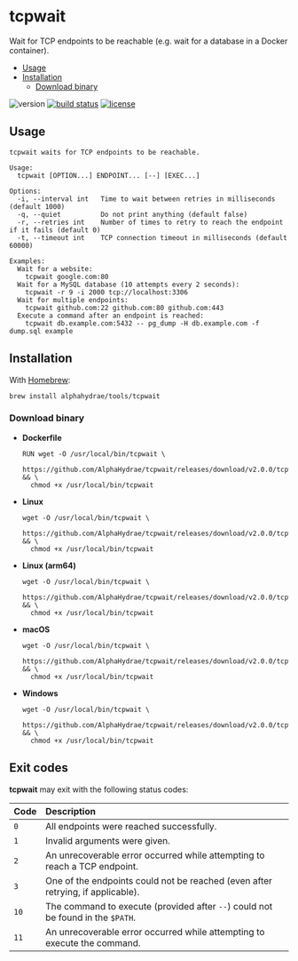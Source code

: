 # tcpwait

Wait for TCP endpoints to be reachable (e.g. wait for a database in a Docker container).

<!-- START doctoc generated TOC please keep comment here to allow auto update -->
<!-- DON'T EDIT THIS SECTION, INSTEAD RE-RUN doctoc TO UPDATE -->


- [Usage](#usage)
- [Installation](#installation)
  - [Download binary](#download-binary)

<!-- END doctoc generated TOC please keep comment here to allow auto update -->

![version](https://img.shields.io/badge/Version-v2.0.0-blue.svg)
[![build status](https://travis-ci.org/AlphaHydrae/tcpwait.svg?branch=master)](https://travis-ci.org/AlphaHydrae/tcpwait)
[![license](https://img.shields.io/badge/License-MIT-blue.svg)](LICENSE.txt)



## Usage

```
tcpwait waits for TCP endpoints to be reachable.

Usage:
  tcpwait [OPTION...] ENDPOINT... [--] [EXEC...]

Options:
  -i, --interval int   Time to wait between retries in milliseconds (default 1000)
  -q, --quiet          Do not print anything (default false)
  -r, --retries int    Number of times to retry to reach the endpoint if it fails (default 0)
  -t, --timeout int    TCP connection timeout in milliseconds (default 60000)

Examples:
  Wait for a website:
    tcpwait google.com:80
  Wait for a MySQL database (10 attempts every 2 seconds):
    tcpwait -r 9 -i 2000 tcp://localhost:3306
  Wait for multiple endpoints:
    tcpwait github.com:22 github.com:80 github.com:443
  Execute a command after an endpoint is reached:
    tcpwait db.example.com:5432 -- pg_dump -H db.example.com -f dump.sql example
```



## Installation

With [Homebrew][brew]:

```
brew install alphahydrae/tools/tcpwait
```

### Download binary

* **Dockerfile**

  ```
  RUN wget -O /usr/local/bin/tcpwait \
    https://github.com/AlphaHydrae/tcpwait/releases/download/v2.0.0/tcpwait_v2.0.0_linux_amd64 && \
    chmod +x /usr/local/bin/tcpwait
  ```
* **Linux**

  ```
  wget -O /usr/local/bin/tcpwait \
    https://github.com/AlphaHydrae/tcpwait/releases/download/v2.0.0/tcpwait_v2.0.0_linux_amd64 && \
    chmod +x /usr/local/bin/tcpwait
  ```
* **Linux (arm64)**

  ```
  wget -O /usr/local/bin/tcpwait \
    https://github.com/AlphaHydrae/tcpwait/releases/download/v2.0.0/tcpwait_v2.0.0_linux_arm64 && \
    chmod +x /usr/local/bin/tcpwait
  ```
* **macOS**

  ```
  wget -O /usr/local/bin/tcpwait \
    https://github.com/AlphaHydrae/tcpwait/releases/download/v2.0.0/tcpwait_v2.0.0_darwin_amd64 && \
    chmod +x /usr/local/bin/tcpwait
  ```
* **Windows**

  ```
  wget -O /usr/local/bin/tcpwait \
    https://github.com/AlphaHydrae/tcpwait/releases/download/v2.0.0/tcpwait_v2.0.0_windows_amd64 && \
    chmod +x /usr/local/bin/tcpwait
  ```



## Exit codes

**tcpwait** may exit with the following status codes:

Code | Description
:--- | :---
`0`  | All endpoints were reached successfully.
`1`  | Invalid arguments were given.
`2`  | An unrecoverable error occurred while attempting to reach a TCP endpoint.
`3`  | One of the endpoints could not be reached (even after retrying, if applicable).
`10` | The command to execute (provided after `--`) could not be found in the `$PATH`.
`11` | An unrecoverable error occurred while attempting to execute the command.



[brew]: https://brew.sh/
[go]: https://golang.org
